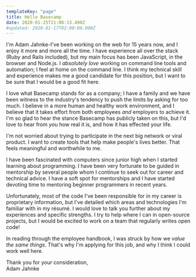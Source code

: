 ```yaml
---
templateKey: "page"
title: Hello Basecamp
date: 2020-01-25T21:08:13.490Z
#updated: 2020-01-17T02:00:00.000Z
---
```


I'm Adam Jahnke-I've been working on the web for 15 years now, and I enjoy it
more and more all the time. I have experience all over the stack (Ruby and
Rails included), but my main focus has been JavaScript, in the browser and
Node.js. I _absolutely love_ working on command line tools and automation; I
feel at home on the command line. I think my technical skill and experience
makes me a good candidate for this position, but I want to be sure that I would
be a good fit here.

I love what Basecamp stands for as a company; I have a family and we have been
witness to the industry's tendency to push the limits by asking for too much. I
believe in a more human and healthy work environment, and I believe that it
takes effort from both employees _and_ employers to achieve it. I'm so glad to
hear the stance Basecamp has publicly taken on this, but I'd love to hear from
_you_ how real it is, and how it has effected your life.

I'm not worried about trying to participate in the next big network or viral product. I want to create tools that help make people's lives better. That feels meaningful and worthwhile to me.

I have been fascinated with computers since junior high when I started learning
about programming. I have been very fortunate to be guided in mentorship by
several people whom I continue to seek out for career and technical advice. I
have a soft spot for mentorships and I have started devoting time to mentoring
beginner programmers in recent years.

Unfortunately, most of the code I've been responsible for in my career is
proprietary information, but I've detailed which areas and technologies I'm
familiar with in my résumé. I would love to talk you further about my
experiences and specific strengths. I try to help where I can in open-source
projects, but I would be excited to work on a team that regularly writes open
code!

In reading through the employee handbook, I was struck by how we _value the
same things_. That's why I'm applying for this job, and why I think I could
work well here.

Thank you for your consideration,  
Adam Jahnke

